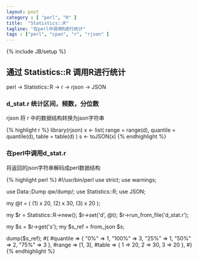 ```yaml
---
layout: post
category : [ "perl", "R" ]
title:  "Statistics::R"
tagline: "在perl中调用R进行统计"
tags : ["perl", "cpan", "r", "rjson" ] 
---
```

{% include JB/setup %}

## 通过 Statistics::R 调用R进行统计

perl -> Statistics::R -> r -> rjson -> JSON

### d_stat.r 统计区间，频数，分位数

rjson 将 r 中的数据结构转换为json字符串

{% highlight r %}
library(rjson)
x <- list( range = range(d), quantile = quantile(d), table = table(d) )
s <- toJSON(x)
{% endhighlight %}

### 在perl中调用d_stat.r

将返回的json字符串解码成perl数据结构

{% highlight perl %}
#!/usr/bin/perl 
use strict;
use warnings;

use Data::Dump qw/dump/;
use Statistics::R;
use JSON;

my @t = ( (1) x 20, (2) x 30, (3) x 20 );

my $r = Statistics::R->new();
$r->set('d', \@t);
$r->run_from_file('d_stat.r');

my $s = $r->get('s');
my $s_ref = from_json $s;

dump($s_ref);
#{
      #quantile => { "0%" => 1, "100%" => 3, "25%" => 1, "50%" => 2, "75%" => 3 },
      #range    => [1, 3],
      #table    => { 1 => 20, 2 => 30, 3 => 20 },
#}
{% endhighlight %}
